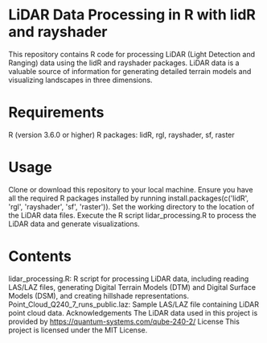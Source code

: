 # LiDAR Data Processing in R with lidR and rayshader
This repository contains R code for processing LiDAR (Light Detection and Ranging) data using the lidR and rayshader packages. LiDAR data is a valuable source of information for generating detailed terrain models and visualizing landscapes in three dimensions.

# Requirements
R (version 3.6.0 or higher)
R packages: lidR, rgl, rayshader, sf, raster

# Usage
Clone or download this repository to your local machine.
Ensure you have all the required R packages installed by running install.packages(c('lidR', 'rgl', 'rayshader', 'sf', 'raster')).
Set the working directory to the location of the LiDAR data files.
Execute the R script lidar_processing.R to process the LiDAR data and generate visualizations.

# Contents
lidar_processing.R: R script for processing LiDAR data, including reading LAS/LAZ files, generating Digital Terrain Models (DTM) and Digital Surface Models (DSM), and creating hillshade representations.
Point_Cloud_Q240_7_runs_public.laz: Sample LAS/LAZ file containing LiDAR point cloud data.
Acknowledgements
The LiDAR data used in this project is provided by https://quantum-systems.com/qube-240-2/
License
This project is licensed under the MIT License.

